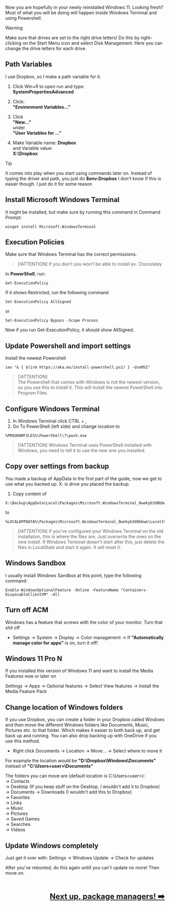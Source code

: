 Now you are hopefully in your newly reinstalled Windows 11. Looking fresh? Most of what you will be doing will happen inside Windows Terminal and using Powershell.

> [!WARNING] 
> Make sure that drives are set to the right drive letters! Do this by right-clicking on the Start Menu icon and select Disk Management. Here you can change the drive letters for each drive.

## Path Variables

I use Dropbox, so I make a path variable for it.

1. Click Win+R to open run and type:  
   **SystemPropertiesAdvanced**

2. Click:  
   **"Environment Variables..."**

3. Click  
   **"New..."**  
   under  
   **"User Variables for ..."**

4. Make Variable name:
   **Dropbox**  
   and Variable value:  
   **X:\Dropbox**

> [!TIP]
> It comes into play when you start using commands later on. Instead of typing the driver and path, you just do **$env:Dropbox** I don't know if this is easier though. I just do it for some reason

## Install Microsoft Windows Terminal

It might be installed, but make sure by running this command in Command Prompt:  

   ```command prompt
   winget install Microsoft.WindowsTerminal
   ```
## Execution Policies

Make sure that Windows Terminal has the correct permissions.

   > [!ATTENTION]
   > If you don't you won't be able to install ex. Chocolatey

   In **PowerShell**, run:  
   ```terminal
   Get-ExecutionPolicy
   ```

If it shows Restricted, run the following command
   ```terminal
   Set-ExecutionPolicy AllSigned
   ```
   or
   ```terminal
   Set-ExecutionPolicy Bypass -Scope Process
   ```
Now if you run Get-ExecutionPolicy, it should show AllSigned.

## Update Powershell and import settings

Install the newest Powershell
   ```terminal
   iex "& { $(irm https://aka.ms/install-powershell.ps1) } -UseMSI"
   ```

   > [!ATTENTION]  
   > The Powershell that comes with Windows is not the newest version, so you use this to install it. This will install the newest PowerShell into Program Files.

## Configure Windows Terminal
   1. In Windows Terminal click CTRL + ,
   2. Go To PowerShell (left side) and change location to
   ```
   %PROGRAMFILES%\PowerShell\7\pwsh.exe
   ```
   > [!ATTENTION] 
   > Windows Terminal uses PowerShell installed with Windows, you need to tell it to use the new one you installed.

## Copy over settings from backup

You made a backup of AppData in the first part of the guide, now we get to use what you backed up. X: is drive you placed the backup.

   1. Copy content of 
   ```
   X:\Backup\AppData\Local\Packages\Microsoft.WindowsTerminal_8wekyb3d8bbwe\LocalState
   ```
   to
   ```
   %LOCALAPPDATA%\Packages\Microsoft.WindowsTerminal_8wekyb3d8bbwe\LocalState
   ```
   > [!ATTENTION] 
   > If you've configured your Windows Terminal on the old installation, this is where the files are. Just overwrite the ones on the new install. If Windows Terminal doesn't start after this, just delete the files in LocalState and start it again. It will reset it.

## Windows Sandbox

I usually install Windows Sandbox at this point, type the following command:
   ```
   Enable-WindowsOptionalFeature -Online -FeatureName "Containers-DisposableClientVM" -All
   ```

## Turn off ACM
Windows has a feature that screws with the color of your monitor. Turn that shit off

- Settings → System → Display → Color management → If **"Automatically manage color for apps"** is on, turn it off!

## Windows 11 Pro N
If you installed this version of Windows 11 and want to install the Media Features now or later on

Settings → Apps → Optional features → Select View features → Install the Media Feature Pack

## Change location of Windows folders

If you use Dropbox, you can create a folder in your Dropbox called Windows and then move the different Windows folders like Documents, Music, Pictures etc. to that folder. Which makes it easier to both back up, and get back up and running. You can also drop backing up with OneDrive if you use this method.

- Right click Documents → Location → Move... → Select where to move it

For example the location would be **"D:\Dropbox\Windows\Documents"** instead of **"C:\Users\<user>\Documents"**

The folders you can move are (default location is C:\Users\<user>\):  
→ Contacts  
→ Desktop (If you keep stuff on the Desktop, I wouldn't add it to Dropbox)
→ Documents
→ Downloads (I wouldn't add this to Dropbox)  
→ Favorites  
→ Links  
→ Music  
→ Pictures  
→ Saved Games  
→ Searches  
→ Videos  

## Update Windows completely
Just get it over with: Settings → Windows Update → Check for updates

After you've rebooted, do this again untill you can't update no more! Then move on.

<br /><br /><span style="font-size: 24px; float:right;">**[Next up, package managers! ➡️](package-managers.md)**</span><br /><br /><br />